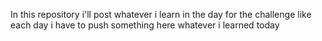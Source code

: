In this repository i'll post whatever i learn in the day for the challenge like each day i have to push something here whatever i learned today
